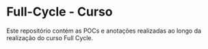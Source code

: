# Full-Cycle - Curso
Este repositório contém as POCs e anotações realizadas ao longo da realização do curso Full Cycle.
